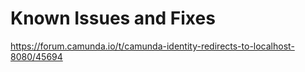 # Known Issues and Fixes
https://forum.camunda.io/t/camunda-identity-redirects-to-localhost-8080/45694